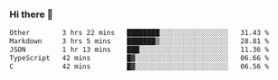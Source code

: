 ### Hi there 👋

<!--
**WShiBin/WShiBin** is a ✨ _special_ ✨ repository because its `README.md` (this file) appears on your GitHub profile.

Here are some ideas to get you started:

- 🔭 I’m currently working on ...
- 🌱 I’m currently learning ...
- 👯 I’m looking to collaborate on ...
- 🤔 I’m looking for help with ...
- 💬 Ask me about ...
- 📫 How to reach me: ...
- 😄 Pronouns: ...
- ⚡ Fun fact: ...
-->

<!--START_SECTION:waka-->

```txt
Other        3 hrs 22 mins   ████████░░░░░░░░░░░░░░░░░   31.43 %
Markdown     3 hrs 5 mins    ███████▒░░░░░░░░░░░░░░░░░   28.81 %
JSON         1 hr 13 mins    ███░░░░░░░░░░░░░░░░░░░░░░   11.36 %
TypeScript   42 mins         █▓░░░░░░░░░░░░░░░░░░░░░░░   06.66 %
C            42 mins         █▓░░░░░░░░░░░░░░░░░░░░░░░   06.56 %
```

<!--END_SECTION:waka-->
